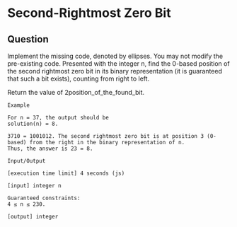 # Second-Rightmost Zero Bit


## Question

Implement the missing code, denoted by ellipses. You may not modify the pre-existing code.
Presented with the integer n, find the 0-based position of the second rightmost zero bit in its binary representation (it is guaranteed that such a bit exists), counting from right to left.

Return the value of 2position_of_the_found_bit.



```
Example

For n = 37, the output should be
solution(n) = 8.

3710 = 1001012. The second rightmost zero bit is at position 3 (0-based) from the right in the binary representation of n.
Thus, the answer is 23 = 8.

Input/Output

[execution time limit] 4 seconds (js)

[input] integer n

Guaranteed constraints:
4 ≤ n ≤ 230.

[output] integer

```

